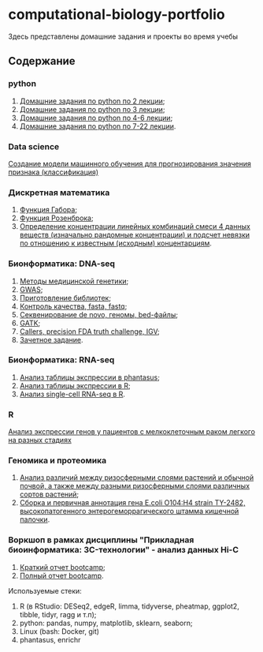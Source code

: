 # computational-biology-portfolio
Здесь представлены домашние задания и проекты во время учебы
## Содержание
### python
1. [Домашние задания по python по 2 лекции](Koivistoinen_A.K.lecture_2_exercises.ipynb);
2. [Домашние задания по python по 3 лекции](Koivistoinen_A_K_Lecture_3_(2023_09_22).ipynb);
3. [Домашние задания по python по 4-6 лекции](Koivistoinen_A_K_lecture_5_6_2023-10-10.ipynb);
4. [Домашние задания по python по 7-22 лекции](Koivistoinen_A.K._homework_lectures_7-22.ipynb).

### Data science
[Создание модели машинного обучения для прогнозирования значения признака (классификация)](DataScience_Koivistoinen_AK.ipynb)

### Дискретная математика
1. [Функция Габора](Koivistoinen_A.K._HW_math.ipynb);
2. [Функция Розенброка](KoivistoinenAK_Rosenbrock_math2.ipynb);
3. [Определение концентрации линейных комбинаций смеси 4 данных веществ (изначально рандомные концентрации) и подсчет невязки по отношению к известным (исходным) концентарциям](Koivistoinen_A_K_homework_math1.ipynb).

### Бионформатика: DNA-seq 
1. [Методы медицинской генетики](Койвистойнен_А.К._Методы_медицинской_генетики.pdf);
2. [GWAS](Койвистойнен_А.К._2дз_GWAS.pdf);
3. [Приготовление библиотек](Койвистойнен_А.К._3дз_Приготовление_библиотек.pdf);
4. [Контроль качества, fasta, fastq](Койвистойнен_А.К._4дз_Контроль_качества,fasta,fastq.pdf);
5. [Секвенирование de novo, геномы, bed-файлы](Койвистойнен_А.К._5дз_Секвенирование_de_novo,_геномы,_bed-файлы);
6. [GATK](Койвистойнен_А.К._6дз_GATK.pdf);
7. [Callers, precision FDA truth challenge, IGV](Койвистойнен_А.К._7дз_Callers,precision_FDA_truth_challenge,IGV.pdf);
8. [Зачетное задание](Койвистойнен_А.К._Зачетное_задание.pdf).

### Бионформатика: RNA-seq 
1. [Анализ таблицы экспрессии в phantasus](Койвистойнен_А.К._дз1.pdf);
2. [Анализ таблицы экспрессии в R](Койвистойнен_А.К._дз2.pdf);
3. [Анализ single-cell RNA-seq в R](Койвистойнен_А.К._дз3.pdf).

### R 
[Анализ экспрессии генов у пациентов с мелкоклеточным раком легкого на разных стадиях](KoivistoinenAK_zadanie_zachet_2.R)

### Геномика и протеомика
1. [Анализ различий между ризосферными слоями растений и обычной почвой, а также между разными ризосферными слоями различных сортов растений](Койвистойнен_А.К._Отчет.pdf);
2. [Сборка и первичная аннотация гена E.coli O104:H4 strain TY-2482, высокопатогенного энтерогеморрагического штамма кишечной палочки](Койвистойнен_А.К._Отчет_hw2.pdf).

### Воркшоп в рамках дисциплины "Прикладная биоинформатика: 3C-технологии" - анализ данных Hi-C
1. [Краткий отчет bootcamp](Койвистойнен_А.К._краткий_отчет_bootcamp.pdf);
2. [Полный отчет bootcamp](Койвистойнен_А.К._Bootcamp_полный_отчет.pdf).

Используемые стеки: 
1) R (в RStudio: DESeq2, edgeR, limma, tidyverse, pheatmap, ggplot2, tibble, tidyr, ragg и т.п);
2) python: pandas, numpy, matplotlib, sklearn, seaborn;
3) Linux (bash: Docker, git)
4) phantasus, enrichr
